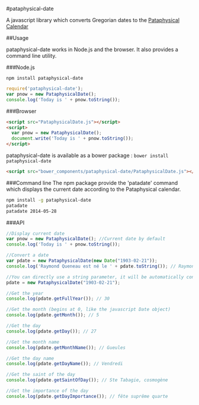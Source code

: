 #pataphysical-date

A javascript library which converts Gregorian dates to the [Pataphysical Calendar](http://user.icx.net/~richmond/rsr/pataphysique/pataphysique.html)

##Usage

pataphysical-date works in Node.js and the browser. It also provides a command line utility.

###Node.js

```npm install pataphysical-date```

```javascript
require('pataphysical-date');
var pnow = new PataphysicalDate();
console.log('Today is ' + pnow.toString());
```

###Browser

```html
<script src="PataphysicalDate.js"></script>
<script>
  var pnow = new PataphysicalDate();
  document.write('Today is ' + pnow.toString());
</script>
```

pataphysical-date is available as a bower package : 
```bower install pataphysical-date```

```html
<script src="bower_components/pataphysical-date/PataphysicalDate.js"></script>
```

###Command line
The npm package provide the 'patadate' command which displays the current date according to the Pataphysical calendar.

```bash
npm install -g pataphysical-date
patadate
patadate 2014-05-28
```

###API

```javascript
//Display current date
var pnow = new PataphysicalDate(); //Current date by default
console.log('Today is ' + pnow.toString());

//Convert a date
var pdate = new PataphysicalDate(new Date("1903-02-21"));
console.log('Raymond Queneau est né le ' + pdate.toString()); // Raymond Queneau est né le Vendredi 27 Gueules 30

//You can directly use a string parameter, it will be automatically converted to a Date object :
pdate = new PataphysicalDate("1903-02-21");

//Get the year
console.log(pdate.getFullYear()); // 30

//Get the month (begins at 0, like the javascript Date object)
console.log(pdate.getMonth()); // 5 

//Get the day
console.log(pdate.getDay()); // 27

//Get the month name
console.log(pdate.getMonthName()); // Gueules

//Get the day name
console.log(pdate.getDayName()); // Vendredi

//Get the saint of the day
console.log(pdate.getSaintOfDay()); // Ste Tabagie, cosmogène

//Get the importance of the day
console.log(pdate.getDayImportance()); // fête suprême quarte

```
